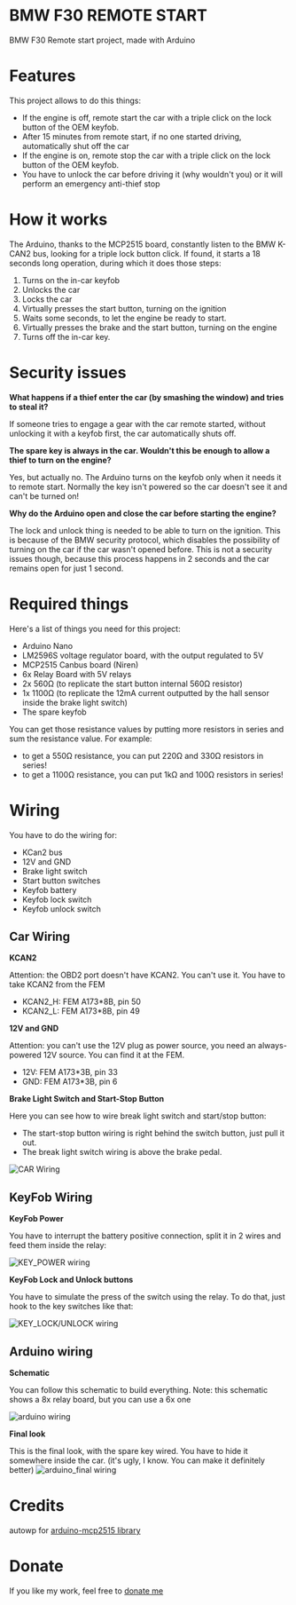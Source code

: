 # BMW F30 REMOTE START
BMW F30 Remote start project, made with Arduino

# Features
This project allows to do this things:
- If the engine is off, remote start the car with a triple click on the lock button of the OEM keyfob.
- After 15 minutes from remote start, if no one started driving, automatically shut off the car
- If the engine is on, remote stop the car with a triple click on the lock button of the OEM keyfob.
- You have to unlock the car before driving it (why wouldn't you) or it will perform an emergency anti-thief stop

# How it works
The Arduino, thanks to the MCP2515 board, constantly listen to the BMW K-CAN2 bus, looking for a triple lock button click. If found, it starts a 18 seconds long operation, during which it does those steps:
1. Turns on the in-car keyfob
2. Unlocks the car
3. Locks the car 
4. Virtually presses the start button, turning on the ignition
5. Waits some seconds, to let the engine be ready to start.
6. Virtually presses the brake and the start button, turning on the engine
7. Turns off the in-car key.

# Security issues
**What happens if a thief enter the car (by smashing the window) and tries to steal it?**

If someone tries to engage a gear with the car remote started, without unlocking it with a keyfob first, the car automatically shuts off.



**The spare key is always in the car. Wouldn't this be enough to allow a thief to turn on the engine?**

Yes, but actually no. The Arduino turns on the keyfob only when it needs it to remote start. Normally the key isn't powered so the car doesn't see it and can't be turned on!



**Why do the Arduino open and close the car before starting the engine?**

The lock and unlock thing is needed to be able to turn on the ignition. This is because of the BMW security protocol, which disables the possibility of turning on the car if the car wasn't opened before. This is not a security issues though, because this process happens in 2 seconds and the car remains open for just 1 second.

# Required things
Here's a list of things you need for this project:
- Arduino Nano
- LM2596S voltage regulator board, with the output regulated to 5V
- MCP2515 Canbus board (Niren)
- 6x Relay Board with 5V relays
- 2x 560Ω (to replicate the start button internal 560Ω resistor) 
- 1x 1100Ω (to replicate the 12mA current outputted by the hall sensor inside the brake light switch)
- The spare keyfob

You can get those resistance values by putting more resistors in series and sum the resistance value.
For example:
- to get a 550Ω resistance, you can put 220Ω and 330Ω resistors in series! 
- to get a 1100Ω resistance, you can put 1kΩ and 100Ω resistors in series!

# Wiring
You have to do the wiring for:
- KCan2 bus
- 12V and GND
- Brake light switch
- Start button switches
- Keyfob battery
- Keyfob lock switch
- Keyfob unlock switch

## Car Wiring

**KCAN2**

Attention: the OBD2 port doesn't have KCAN2. You can't use it. You have to take KCAN2 from the FEM
- KCAN2_H: FEM A173\*8B, pin 50
- KCAN2_L: FEM A173\*8B, pin 49


**12V and GND**

Attention: you can't use the 12V plug as power source, you need an always-powered 12V source. You can find it at the FEM.
- 12V: FEM A173\*3B, pin 33
- GND: FEM A173\*3B, pin 6


**Brake Light Switch and Start-Stop Button**

Here you can see how to wire break light switch and start/stop button:
- The start-stop button wiring is right behind the switch button, just pull it out.
- The break light switch wiring is above the brake pedal.

![CAR Wiring](images/wiring_1.png)

## KeyFob Wiring

**KeyFob Power**

You have to interrupt the battery positive connection, split it in 2 wires and feed them inside the relay:

![KEY_POWER wiring](images/wiring_2.jpg)


**KeyFob Lock and Unlock buttons**

You have to simulate the press of the switch using the relay. To do that, just hook to the key switches like that:

![KEY_LOCK/UNLOCK wiring](images/wiring_3.jpg)

## Arduino wiring

**Schematic**

You can follow this schematic to build everything.
Note: this schematic shows a 8x relay board, but you can use a 6x one

![arduino wiring](images/wiring_4.png)


**Final look**

This is the final look, with the spare key wired. You have to hide it somewhere inside the car.
(it's ugly, I know. You can make it definitely better)
![arduino_final wiring](images/wiring_5.jpg)


# Credits
autowp for [arduino-mcp2515 library](https://github.com/autowp/arduino-mcp2515)

# Donate
If you like my work, feel free to [donate me](https://www.paypal.com/cgi-bin/webscr?cmd=_s-xclick&hosted_button_id=96KHFR9W2UR7E&source=url)
 